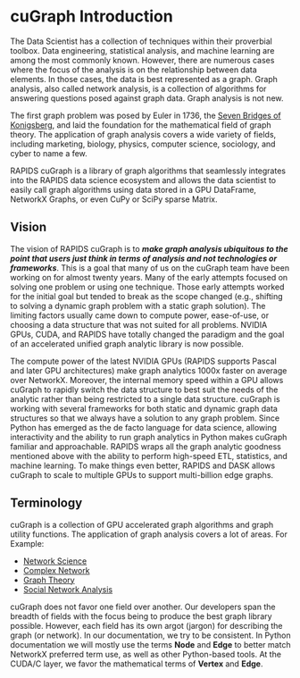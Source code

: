 
# cuGraph Introduction
The Data Scientist has a collection of techniques within their
proverbial toolbox. Data engineering, statistical analysis, and
machine learning are among the most commonly known. However, there
are numerous cases where the focus of the analysis is on the
relationship between data elements. In those cases, the data is best
represented as a graph. Graph analysis, also called network analysis,
is a collection of algorithms for answering questions posed against
graph data. Graph analysis is not new.

The first graph problem was posed by Euler in 1736, the [Seven Bridges of
Konigsberg](https://en.wikipedia.org/wiki/Seven_Bridges_of_K%C3%B6nigsberg),
and laid the foundation for the mathematical field of graph theory.
The application of graph analysis covers a wide variety of fields, including
marketing, biology, physics, computer science, sociology, and cyber to name a few.

RAPIDS cuGraph is a library of graph algorithms that seamlessly integrates
into the RAPIDS data science ecosystem and allows the data scientist to easily
call graph algorithms using data stored in a GPU DataFrame, NetworkX Graphs, or even
CuPy or SciPy sparse Matrix.


## Vision
The vision of RAPIDS cuGraph is to ___make graph analysis ubiquitous to the
point that users just think in terms of analysis and not technologies or
frameworks___. This is a goal that many of us on the cuGraph team have been
working on for almost twenty years. Many of the early attempts focused on
solving one problem or using one technique. Those early attempts worked for
the initial goal but tended to break as the scope changed (e.g., shifting
to solving a dynamic graph problem with a static graph solution). The limiting
factors usually came down to compute power, ease-of-use, or choosing a data
structure that was not suited for all problems. NVIDIA GPUs, CUDA, and RAPIDS
have totally changed the paradigm and the goal of an accelerated unified graph
analytic library is now possible.

The compute power of the latest NVIDIA GPUs (RAPIDS supports Pascal and later
GPU architectures) make graph analytics 1000x faster on average over NetworkX.
Moreover, the internal memory speed within a GPU allows cuGraph to rapidly
switch the data structure to best suit the needs of the analytic rather than
being restricted to a single data structure. cuGraph is working with several
frameworks for both static and dynamic graph data structures so that we always
have a solution to any graph problem. Since Python has emerged as the de facto
language for data science, allowing interactivity and the ability to run graph
analytics in Python makes cuGraph familiar and approachable. RAPIDS wraps all
the graph analytic goodness mentioned above with the ability to perform
high-speed ETL, statistics, and machine learning. To make things even better,
RAPIDS and DASK allows cuGraph to scale to multiple GPUs to support
multi-billion edge graphs.


## Terminology

cuGraph is a collection of GPU accelerated graph algorithms and graph utility
functions. The application of graph analysis covers a lot of areas.
For Example:
* [Network Science](https://en.wikipedia.org/wiki/Network_science)
* [Complex Network](https://en.wikipedia.org/wiki/Complex_network)
* [Graph Theory](https://en.wikipedia.org/wiki/Graph_theory)
* [Social Network Analysis](https://en.wikipedia.org/wiki/Social_network_analysis)

cuGraph does not favor one field over another.  Our developers span the
breadth of fields with the focus being to produce the best graph library
possible.  However, each field has its own argot (jargon) for describing the
graph (or network).  In our documentation, we try to be consistent.  In Python
documentation we will mostly use the terms __Node__ and __Edge__ to better
match NetworkX preferred term use, as well as other Python-based tools.  At
the CUDA/C layer, we favor the mathematical terms of __Vertex__ and __Edge__.
